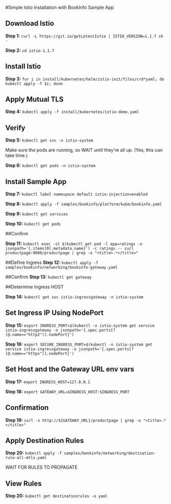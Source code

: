 #Simple Istio Installation with BookInfo Sample App

## Download Istio

**Step 1:** `curl -L https://git.io/getLatestIstio | ISTIO_VERSION=1.1.7 sh -`

**Step 2:** `cd istio-1.1.7`


## Install Istio

**Step 3:** `for i in install/kubernetes/helm/istio-init/files/crd*yaml; do kubectl apply -f $i; done`

## Apply Mutual TLS

**Step 4:** `kubectl apply -f install/kubernetes/istio-demo.yaml`

## Verify

**Step 5:** `kubectl get svc -n istio-system`

Make sure the pods are running, so WAIT until they're all up. (Yes, this can take time.)

**Step 6:** `kubectl get pods -n istio-system`

## Install Sample App

**Step 7:** `kubectl label namespace default istio-injection=enabled`

**Step 8:** `kubectl apply -f samples/bookinfo/platform/kube/bookinfo.yaml`

**Step 9:** `kubectl get services`



**Step 10:** `kubectl get pods`

##Confirm

**Step 11:** `kubectl exec -it $(kubectl get pod -l app=ratings -o jsonpath='{.items[0].metadata.name}') -c ratings -- curl productpage:9080/productpage | grep -o "<title>.*</title>"`

##Define Ingress
**Step 12:** `kubectl apply -f samples/bookinfo/networking/bookinfo-gateway.yaml`

##Confirm
**Step 13:** `kubectl get gateway`

##Determine Ingress HOST

**Step 14:** `kubectl get svc istio-ingressgateway -n istio-system`

## Set Ingress IP Using NodePort

**Step 15:** `export INGRESS_PORT=$(kubectl -n istio-system get service istio-ingressgateway -o jsonpath='{.spec.ports[?(@.name=="http2")].nodePort}')`

**Step 16:** `export SECURE_INGRESS_PORT=$(kubectl -n istio-system get service istio-ingressgateway -o jsonpath='{.spec.ports[?(@.name=="https")].nodePort}')`

## Set Host and the Gateway URL env vars

**Step 17:** `export INGRESS_HOST=127.0.0.1`

**Step 18:** `export GATEWAY_URL=$INGRESS_HOST:$INGRESS_PORT`

## Confirmation

**Step 19:** `curl -s http://${GATEWAY_URL}/productpage | grep -o "<title>.*</title>"`

## Apply Destination Rules

**Step 20:** `kubectl apply -f samples/bookinfo/networking/destination-rule-all-mtls.yaml`

WAIT FOR RULES TO PROPAGATE

## View Rules

**Step 20:**  `kubectl get destinationrules -o yaml`
